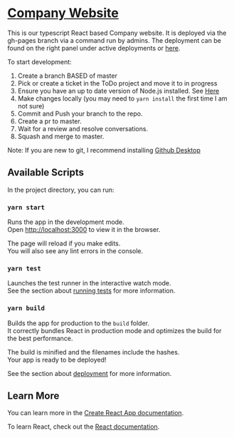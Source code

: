 # [Company Website](https://www.facebook.com/groups/552915499081788)
This is our typescript React based Company website.
It is deployed via the gh-pages branch via a command run by admins.
The deployment can be found on the right panel under active deployments or [here](https://programmers-from-the-same-company.github.io/company-website/).

To start development:
1) Create a branch BASED of master
2) Pick or create a ticket in the ToDo project and move it to in progress
3) Ensure you have an up to date version of Node.js installed. See [Here](https://nodejs.org/en/)
4) Make changes locally (you may need to ```yarn install``` the first time I am not sure)
5) Commit and Push your branch to the repo.
6) Create a pr to master.
7) Wait for a review and resolve conversations.
8) Squash and merge to master.

Note: If you are new to git, I recommend installing [Github Desktop](https://desktop.github.com/)
## Available Scripts

In the project directory, you can run:

### `yarn start`

Runs the app in the development mode.\
Open [http://localhost:3000](http://localhost:3000) to view it in the browser.

The page will reload if you make edits.\
You will also see any lint errors in the console.

### `yarn test`

Launches the test runner in the interactive watch mode.\
See the section about [running tests](https://facebook.github.io/create-react-app/docs/running-tests) for more information.

### `yarn build`

Builds the app for production to the `build` folder.\
It correctly bundles React in production mode and optimizes the build for the best performance.

The build is minified and the filenames include the hashes.\
Your app is ready to be deployed!

See the section about [deployment](https://facebook.github.io/create-react-app/docs/deployment) for more information.

## Learn More

You can learn more in the [Create React App documentation](https://facebook.github.io/create-react-app/docs/getting-started).

To learn React, check out the [React documentation](https://reactjs.org/).
